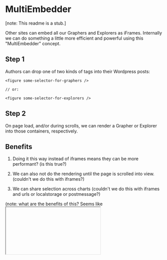 # MultiEmbedder

[note: This readme is a stub.]

Other sites can embed all our Graphers and Explorers as iFrames. Internally we can do something a little more efficient and powerful using this "MultiEmbedder" concept.

## Step 1

Authors can drop one of two kinds of tags into their Wordpress posts:

```
<figure some-selector-for-graphers />

// or:

<figure some-selector-for-explorers />
```

## Step 2

On page load, and/or during scrolls, we can render a Grapher or Explorer into those containers, respectively.

## Benefits

1. Doing it this way instead of iframes means they can be more performant? (is this true?)

2. We can also not do the rendering until the page is scrolled into view. (couldn't we do this with iframes?)

3. We can share selection across charts (couldn't we do this with iframes and urls or localstorage or postmessage?)

(note: what are the benefits of this? Seems like <iframe> with lazy loading may accomplish everything and be a lot less work on our part, particualry around testing, and we would get to spend more time optimizing the normal embed usage our external embeddeds have).
